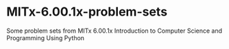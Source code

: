 # MITx-6.00.1x-problem-sets
Some problem sets from MITx 6.00.1x Introduction to Computer Science and Programming Using Python
